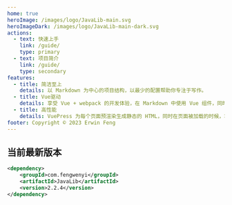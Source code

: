 ```yaml
---
home: true
heroImage: /images/logo/JavaLib-main.svg
heroImageDark: /images/logo/JavaLib-main-dark.svg
actions:
  - text: 快速上手
    link: /guide/
    type: primary
  - text: 项目简介
    link: /guide/
    type: secondary
features:
  - title: 简洁至上
    details: 以 Markdown 为中心的项目结构，以最少的配置帮助你专注于写作。
  - title: Vue驱动
    details: 享受 Vue + webpack 的开发体验，在 Markdown 中使用 Vue 组件，同时可以使用 Vue 来开发自定义主题。
  - title: 高性能
    details: VuePress 为每个页面预渲染生成静态的 HTML，同时在页面被加载的时候，将作为 SPA 运行。
footer: Copyright © 2023 Erwin Feng
---
```



## 当前最新版本

```xml
<dependency>
    <groupId>com.fengwenyi</groupId>
    <artifactId>JavaLib</artifactId>
    <version>2.2.4</version>
</dependency>
```